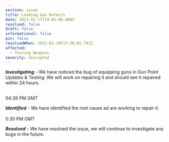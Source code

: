 ```yaml
---
section: issue
title: Loading Gun Defects
date: 2023-02-17T19:01:00.000Z
resolved: false
draft: false
informational: false
pin: false
resolvedWhen: 2023-02-18T17:30:01.741Z
affected:
  - Testing Weapons
severity: disrupted
---
```

***Investigating*** - We have noticed the bug of equipping guns in Gun Point Updates & Testing. We will work on repairing it and should see it repaired within 24 hours.

\
0﻿4:26 PM GMT

***Identified*** - We have identified the root cause ad are working to repair it.\
\
5﻿:30 PM GMT

***R﻿esolved*** - We have resolved the issue, we will continue to investigate any bugs in the future.